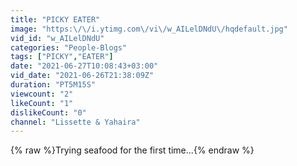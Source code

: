 ```yaml
---
title: "PICKY EATER"
image: "https:\/\/i.ytimg.com\/vi\/w_AILelDNdU\/hqdefault.jpg"
vid_id: "w_AILelDNdU"
categories: "People-Blogs"
tags: ["PICKY","EATER"]
date: "2021-06-27T10:08:43+03:00"
vid_date: "2021-06-26T21:38:09Z"
duration: "PT5M15S"
viewcount: "2"
likeCount: "1"
dislikeCount: "0"
channel: "Lissette & Yahaira"
---
```

{% raw %}Trying seafood for the first time...{% endraw %}
